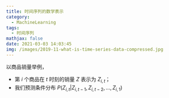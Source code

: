 ```yaml
---
title: 时间序列的数学表示
category:
  - MachineLearning
tags:
  - 时间序列
mathjax: false
date: 2021-03-03 14:03:45
img: /images/2019-11-what-is-time-series-data-compressed.jpg
---
```


以商品销量举例，
* 第 $i$ 个商品在 $t$ 时刻的销量 $Z$ 表示为 $Z_{i, t}$；<!--more-->
* 我们预测条件分布 $P(Z_{i,t}|Z_{i, t-1}, Z_{i, t-2}, ..., Z_{i, 1})$
